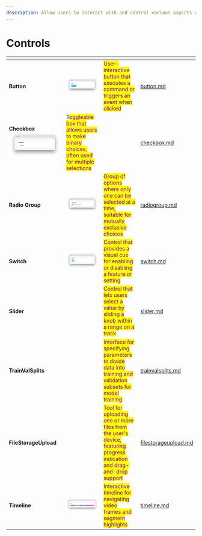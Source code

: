 ```yaml
---
description: Allow users to interact with and control various aspects of an application.
---
```


# Controls

<table data-view="cards"><thead><tr><th></th><th></th><th></th><th data-hidden data-card-target data-type="content-ref"></th></tr></thead><tbody><tr><td><strong>Button</strong></td><td><img src="../../../.gitbook/assets/widgets-button.png" alt=""></td><td><mark style="color:purple;">User-interactive button that executes a command or triggers an event when clicked</mark></td><td><a href="button.md">button.md</a></td></tr><tr><td><strong>Checkbox</strong><img src="../../../.gitbook/assets/widget-checkbox.png" alt=""></td><td>T<mark style="color:purple;">oggleable box that allows users to make binary choices, often used for multiple selections</mark></td><td></td><td><a href="checkbox.md">checkbox.md</a></td></tr><tr><td><strong>Radio Group</strong></td><td><img src="../../../.gitbook/assets/widget-radioGroup (1).png" alt=""></td><td><mark style="color:purple;">Group of options where only one can be selected at a time, suitable for mutually exclusive choices</mark></td><td><a href="radiogroup.md">radiogroup.md</a></td></tr><tr><td><strong>Switch</strong></td><td><img src="../../../.gitbook/assets/widget-switch.png" alt=""></td><td><mark style="color:purple;">Control that provides a visual cue for enabling or disabling a feature or setting</mark></td><td><a href="switch.md">switch.md</a></td></tr><tr><td><strong>Slider</strong></td><td><img src="https://user-images.githubusercontent.com/79905215/224255842-6cecad1a-0502-4dea-9cb7-f891cf9c96a7.png" alt="" data-size="original"></td><td><mark style="color:purple;">Control that lets users select a value by sliding a knob within a range on a track</mark></td><td><a href="slider.md">slider.md</a></td></tr><tr><td><strong>TrainValSplits</strong></td><td><img src="https://github-production-user-asset-6210df.s3.amazonaws.com/118521851/265455762-61b03206-afed-40c9-92e5-6feef71ed248.png" alt="" data-size="original"></td><td><mark style="color:purple;">Interface for specifying parameters to divide data into training and validation subsets for model training</mark></td><td><a href="trainvalsplits.md">trainvalsplits.md</a></td></tr><tr><td><strong>FileStorageUpload</strong></td><td><img src="https://user-images.githubusercontent.com/79905215/224288968-b3edf93e-2bd9-4a26-94f8-41165e0e3387.png" alt="" data-size="original"></td><td><mark style="color:purple;">Tool for uploading one or more files from the user's device, featuring progress indication and drag-and-drop support</mark></td><td><a href="filestorageupload.md">filestorageupload.md</a></td></tr><tr><td><strong>Timeline</strong></td><td><img src="../../../.gitbook/assets/image.png" alt="" data-size="original"></td><td><mark style="color:purple;">Interactive timeline for navigating video frames and segment highlights</mark></td><td><a href="timeline.md">timeline.md</a></td></tr></tbody></table>

